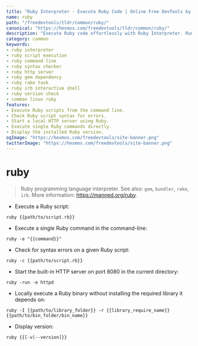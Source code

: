 ```yaml
---
title: "Ruby Interpreter - Execute Ruby Code | Online Free DevTools by Hexmos"
name: ruby
path: "/freedevtools/tldr/common/ruby/"
canonical: "https://hexmos.com/freedevtools/tldr/common/ruby/"
description: "Execute Ruby code effortlessly with Ruby Interpreter. Run scripts, check syntax, and start local servers instantly using command line. Free online tool, no registration required."
category: common
keywords:
- ruby interpreter
- ruby script execution
- ruby command line
- ruby syntax checker
- ruby http server
- ruby gem dependency
- ruby rake task
- ruby irb interactive shell
- ruby version check
- common linux ruby
features:
- Execute Ruby scripts from the command line.
- Check Ruby script syntax for errors.
- Start a local HTTP server using Ruby.
- Execute single Ruby commands directly.
- Display the installed Ruby version.
ogImage: "https://hexmos.com/freedevtools/site-banner.png"
twitterImage: "https://hexmos.com/freedevtools/site-banner.png"
---
```


# ruby

> Ruby programming language interpreter.
> See also: `gem`, `bundler`, `rake`, `irb`.
> More information: <https://manned.org/ruby>.

- Execute a Ruby script:

`ruby {{path/to/script.rb}}`

- Execute a single Ruby command in the command-line:

`ruby -e "{{command}}"`

- Check for syntax errors on a given Ruby script:

`ruby -c {{path/to/script.rb}}`

- Start the built-in HTTP server on port 8080 in the current directory:

`ruby -run -e httpd`

- Locally execute a Ruby binary without installing the required library it depends on:

`ruby -I {{path/to/library_folder}} -r {{library_require_name}} {{path/to/bin_folder/bin_name}}`

- Display version:

`ruby {{[-v|--version]}}`
